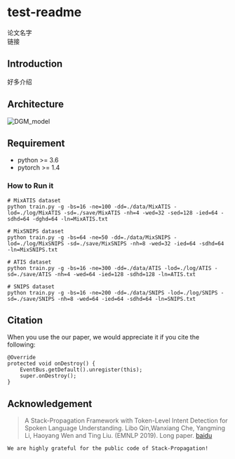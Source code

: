 # test-readme
论文名字  
链接
## Introduction  
好多介绍
## Architecture
![DGM_model](https://https://github.com/dzy1011/test/tree/main/imgg/123.png)  
## Requirement 
* python >= 3.6  
* pytorch >= 1.4  
### How to Run it   
```
# MixATIS dataset
python train.py -g -bs=16 -ne=100 -dd=./data/MixATIS -lod=./log/MixATIS -sd=./save/MixATIS -nh=4 -wed=32 -sed=128 -ied=64 -sdhd=64 -dghd=64 -ln=MixATIS.txt

# MixSNIPS dataset
python train.py -g -bs=64 -ne=50 -dd=./data/MixSNIPS -lod=./log/MixSNIPS -sd=./save/MixSNIPS -nh=8 -wed=32 -ied=64 -sdhd=64 -ln=MixSNIPS.txt

# ATIS dataset
python train.py -g -bs=16 -ne=300 -dd=./data/ATIS -lod=./log/ATIS -sd=./save/ATIS -nh=4 -wed=64 -ied=128 -sdhd=128 -ln=ATIS.txt

# SNIPS dataset
python train.py -g -bs=16 -ne=200 -dd=./data/SNIPS -lod=./log/SNIPS -sd=./save/SNIPS -nh=8 -wed=64 -ied=64 -sdhd=64 -ln=SNIPS.txt 
```  
## Citation 
When you use the our paper, we would appreciate it if you cite the following:  
```
@Override
protected void onDestroy() {
    EventBus.getDefault().unregister(this);
    super.onDestroy();
}
```  
## Acknowledgement
> A Stack-Propagation Framework with Token-Level Intent Detection for Spoken Language Understanding. Libo Qin,Wanxiang Che, Yangming Li, Haoyang Wen and Ting Liu. (EMNLP 2019). Long paper. [baidu](https://www.baidu.com/)    
```
We are highly grateful for the public code of Stack-Propagation!
```  
